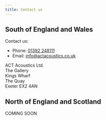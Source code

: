 ```yaml
---
title: Contact us
---
```



## South of England and Wales

Contact us:

- Phone: [01392 248111](tel:01392248111)
- Email: [info@actacoustics.co.uk](mailto:info@actacoustics.co.uk)

ACT Acoustics Ltd.<br>
The Gallery<br>
Kings Wharf<br>
The Quay<br>
Exeter EX2 4AN

## North of England and Scotland

COMING SOON
